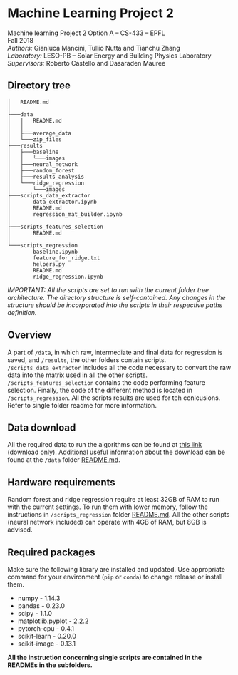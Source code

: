 # Machine Learning Project 2

Machine learning Project 2 Option A – CS-433 – EPFL<br>
Fall 2018<br>
*Authors:* Gianluca Mancini, Tullio Nutta and Tianchu Zhang<br>
*Laboratory:* LESO-PB – Solar Energy and Building Physics Laboratory<br>
*Supervisors:* Roberto Castello and Dasaraden Mauree


## Directory tree
```
│   README.md
│
├───data
│   │   README.md
│   │
│   ├───average_data
│   └───zip_files
├───results
│   ├───baseline
│   │   └───images
│   ├───neural_network
│   ├───random_forest
│   ├───results_analysis
│   └───ridge_regression
│       └───images
├───scripts_data_extractor
│       data_extractor.ipynb
│       README.md
│       regression_mat_builder.ipynb
│
├───scripts_features_selection
│       README.md
│
└───scripts_regression
        baseline.ipynb
        feature_for_ridge.txt
        helpers.py
        README.md
        ridge_regression.ipynb
```

*IMPORTANT: All the scripts are set to run with the current folder tree architecture. The directory structure is self-contained. Any changes in the structure should be incorporated into the scripts in their respective paths definition.*

## Overview
A part of ``/data``, in which raw, intermediate and final data for regression is saved, and ``/results``, the other folders contain scripts. ``/scripts_data_extractor`` includes all the code necessary to convert the raw data into the matrix used in all the other scripts. ``/scripts_features_selection`` contains the code performing feature selection. Finally, the code of the different method is located in ``/scripts_regression``. All the scripts results are used for teh conlcusions. Refer to single folder readme for more information. 

## Data download
All the required data to run the algorithms can be found at [this link](https://enacshare.epfl.ch/d6GU2cHxX8pti3W7VSkPu) (download only). Additional useful information about the download can be found at the `/data` folder [README.md](./data/README.md).


## Hardware requirements
Random forest and ridge regression require at least 32GB of RAM to run with the current settings. To run them with lower memory, follow the instructions in `/scripts_regression` folder [README.md](./scripts_regression/README.md). All the other scripts (neural network included) can operate with 4GB of RAM, but 8GB is advised. 

## Required packages
Make sure the following library are installed and updated. Use appropriate command for your environment (``pip`` or ``conda``) to change release or install them.

 - numpy - 1.14.3
 - pandas - 0.23.0
 - scipy - 1.1.0
 - matplotlib.pyplot - 2.2.2
 - pytorch-cpu - 0.4.1
 - scikit-learn - 0.20.0
 - scikit-image - 0.13.1
 
 **All the instruction concerning single scripts are contained in the READMEs in the subfolders.**
 